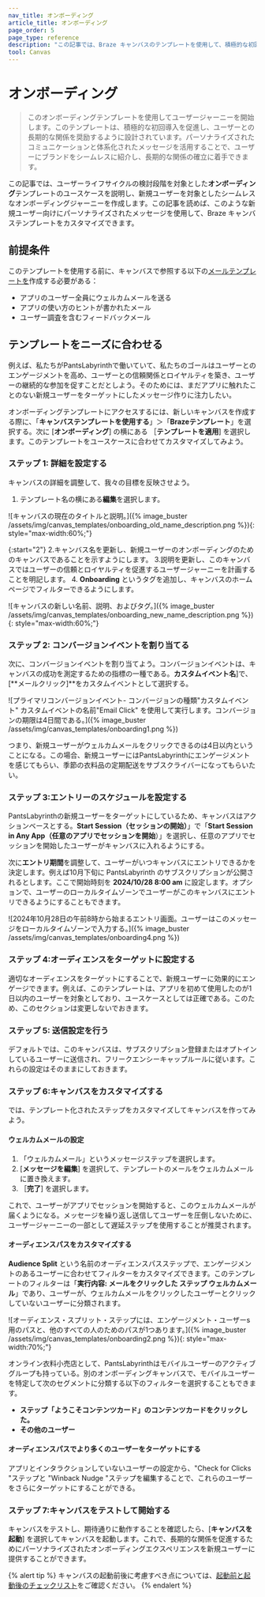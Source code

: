 ```yaml
---
nav_title: オンボーディング
article_title: オンボーディング
page_order: 5
page_type: reference
description: "この記事では、Braze キャンバスのテンプレートを使用して、積極的な初回導入を推進し、ユーザーとの長期的な関係を促進するオンボーディングジャーニーを作成する方法を説明します。"
tool: Canvas
---
```


# オンボーディング

> このオンボーディングテンプレートを使用してユーザージャーニーを開始します。このテンプレートは、積極的な初回導入を促進し、ユーザーとの長期的な関係を奨励するように設計されています。パーソナライズされたコミュニケーションと体系化されたメッセージを活用することで、ユーザーにブランドをシームレスに紹介し、長期的な関係の確立に着手できます。

この記事では、ユーザーライフサイクルの検討段階を対象とした**オンボーディング**テンプレートのユースケースを説明し、新規ユーザーを対象としたシームレスなオンボーディングジャーニーを作成します。この記事を読めば、このような新規ユーザー向けにパーソナライズされたメッセージを使用して、Braze キャンバステンプレートをカスタマイズできます。

## 前提条件

このテンプレートを使用する前に、キャンバスで参照する以下の[メールテンプレートを]({{site.baseurl}}/user_guide/message_building_by_channel/email/templates/email_template)作成する必要がある：

- アプリのユーザー全員にウェルカムメールを送る
- アプリの使い方のヒントが書かれたメール
- ユーザー調査を含むフィードバックメール

## テンプレートをニーズに合わせる

例えば、私たちがPantsLabyrinthで働いていて、私たちのゴールはユーザーとのエンゲージメントを高め、ユーザーとの信頼関係とロイヤルティを築き、ユーザーの継続的な参加を促すことだとしよう。そのためには、まだアプリに触れたことのない新規ユーザーをターゲットにしたメッセージ作りに注力したい。

オンボーディングテンプレートにアクセスするには、新しいキャンバスを作成する際に、「**キャンバステンプレートを使用する**」＞「**Brazeテンプレート**」を選択する。次に [**オンボーディング**] の横にある ［**テンプレートを適用**] を選択します。このテンプレートをユースケースに合わせてカスタマイズしてみよう。

### ステップ 1: 詳細を設定する

キャンバスの詳細を調整して、我々の目標を反映させよう。

1. テンプレート名の横にある**編集**を選択します。

\![キャンバスの現在のタイトルと説明。]({% image_buster /assets/img/canvas_templates/onboarding_old_name_description.png %}){: style="max-width:60%;"}

{:start="2"}
2\.キャンバス名を更新し、新規ユーザーのオンボーディングのためのキャンバスであることを示すようにします。
3\.説明を更新し、このキャンバスではユーザーの信頼とロイヤルティを促進するユーザージャーニーを計画することを明記します。
4. **Onboarding** というタグを追加し、キャンバスのホームページでフィルターできるようにします。

\![キャンバスの新しい名前、説明、およびタグ。]({% image_buster /assets/img/canvas_templates/onboarding_new_name_description.png %}){: style="max-width:60%;"}

### ステップ 2: コンバージョンイベントを割り当てる

次に、コンバージョンイベントを割り当てよう。コンバージョンイベントは、キャンバスの成功を測定するための指標の一種である。**カスタムイベント名**]で、[**メールクリック]**をカスタムイベントとして選択する。

\![プライマリコンバージョンイベント- コンバージョンの種類"カスタムイベント" カスタムイベントの名前"Email Click" を使用して実行します。コンバージョンの期限は4日間である。]({% image_buster /assets/img/canvas_templates/onboarding1.png %})

つまり、新規ユーザーがウェルカムメールをクリックできるのは4日以内ということになる。この場合、新規ユーザーにはPantsLabyrinthにエンゲージメントを感じてもらい、季節の衣料品の定期配送をサブスクライバーになってもらいたい。

### ステップ 3:エントリーのスケジュールを設定する

PantsLabyrinthの新規ユーザーをターゲットにしているため、キャンバスはアクションベースとする。**Start Session（セッションの開始）**」で「**Start Session in Any App（任意のアプリでセッションを開始**）」を選択し、任意のアプリでセッションを開始したユーザーがキャンバスに入れるようにする。

次に**エントリ期間**を調整して、ユーザーがいつキャンバスにエントリできるかを決定します。例えば10月下旬に PantsLabyrinth のサブスクリプションが公開されるとします。ここで開始時刻を **2024/10/28 8:00 am** に設定します。オプションで、ユーザーのローカルタイムゾーンでユーザーがこのキャンバスにエントリできるようにすることもできます。

\![2024年10月28日の午前8時から始まるエントリ画面。ユーザーはこのメッセージをローカルタイムゾーンで入力する。]({% image_buster /assets/img/canvas_templates/onboarding4.png %})

### ステップ 4:オーディエンスをターゲットに設定する

適切なオーディエンスをターゲットにすることで、新規ユーザーに効果的にエンゲージできます。例えば、このテンプレートは、アプリを初めて使用したのが1日以内のユーザーを対象としており、ユースケースとしては正確である。このため、このセクションは変更しないでおきます。

### ステップ 5: 送信設定を行う

デフォルトでは、このキャンバスは、サブスクリプション登録またはオプトインしているユーザーに送信され、フリークエンシーキャップルールに従います。これらの設定はそのままにしておきます。

### ステップ 6:キャンバスをカスタマイズする

では、テンプレート化されたステップをカスタマイズしてキャンバスを作ってみよう。

#### ウェルカムメールの設定

1. 「ウェルカムメール」というメッセージステップを選択します。
2. [**メッセージを編集**] を選択して、テンプレートのメールをウェルカムメールに置き換えます。
3. ［**完了**] を選択します。

これで、ユーザーがアプリでセッションを開始すると、このウェルカムメールが届くようになる。メッセージを繰り返し送信してユーザーを圧倒しないために、ユーザージャーニーの一部として遅延ステップを使用することが推奨されます。

#### オーディエンスパスをカスタマイズする

**Audience Split** という名前のオーディエンスパスステップで、エンゲージメントのあるユーザーに合わせてフィルターをカスタマイズできます。このテンプレートのフィルターは「**実行内容: メールをクリックした ステップ ウェルカムメール**」であり、ユーザーが、ウェルカムメールをクリックしたユーザーとクリックしていないユーザーに分類されます。

\![オーディエンス・スプリット・ステップには、エンゲージメント・ユーザーs用のパスと、他のすべての人のためのパスが1つあります。]({% image_buster /assets/img/canvas_templates/onboarding2.png %}){: style="max-width:70%;"}

オンライン衣料小売店として、PantsLabyrinthはモバイルユーザーのアクティブグループも持っている。別のオンボーディングキャンバスで、モバイルユーザーを特定して次のセグメントに分類する以下のフィルターを選択することもできます。

- **ステップ「ようこそコンテンツカード」のコンテンツカードをクリックした。**
- **その他のユーザー**

#### オーディエンスパスでより多くのユーザーをターゲットにする

アプリとインタラクションしていないユーザーの設定から、"Check for Clicks "ステップと "Winback Nudge "ステップを編集することで、これらのユーザーをさらにターゲットにすることができる。

### ステップ 7:キャンバスをテストして開始する

キャンバスをテストし、期待通りに動作することを確認したら、[**キャンバスを起動**] を選択してキャンバスを起動します。これで、長期的な関係を促進するためにパーソナライズされたオンボーディングエクスペリエンスを新規ユーザーに提供することができます。

{% alert tip %}
キャンバスの起動前後に考慮すべき点については、[起動前と起動後のチェックリスト]({{site.baseurl}}/user_guide/engagement_tools/canvas/ideas_and_strategies/pre_post_launch_checklist/#things-to-consider-before-launch)をご確認ください。
{% endalert %}

